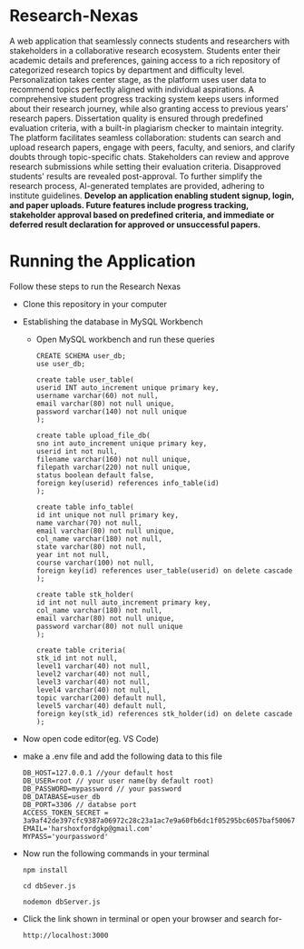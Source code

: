 # Research-Nexas
A web application that seamlessly connects students and researchers with stakeholders in a collaborative research ecosystem. Students enter their academic details and preferences, gaining access to a rich repository of categorized research topics by department and difficulty level. Personalization takes center stage, as the platform uses user data to recommend topics perfectly aligned with individual aspirations. A comprehensive student progress tracking system keeps users informed about their research journey, while also granting access to previous years' research papers. Dissertation quality is ensured through predefined evaluation criteria, with a built-in plagiarism checker to maintain integrity. The platform facilitates seamless collaboration: students can search and upload research papers, engage with peers, faculty, and seniors, and clarify doubts through topic-specific chats. Stakeholders can review and approve research submissions while setting their evaluation criteria. Disapproved students' results are revealed post-approval. To further simplify the research process, AI-generated templates are provided, adhering to institute guidelines.
<b>Develop an application enabling student signup, login, and paper uploads. Future features include progress tracking, stakeholder approval based on predefined criteria, and immediate or deferred result declaration for approved or unsuccessful papers.</b>

# Running the Application

Follow these steps to run the Research Nexas

- Clone this repository in your computer
- Establishing the database in MySQL Workbench
  - Open MySQL workbench and run these queries
    
     ```
     CREATE SCHEMA user_db;
     use user_db;
     ```
     ```
     create table user_table(
     userid INT auto_increment unique primary key,
     username varchar(60) not null,
     email varchar(80) not null unique,
     password varchar(140) not null unique
     );
     ```
     ```
     create table upload_file_db(
     sno int auto_increment unique primary key,
     userid int not null,
     filename varchar(160) not null unique,
     filepath varchar(220) not null unique,
     status boolean default false,
     foreign key(userid) references info_table(id)
     );
     ```
     ```
     create table info_table(
     id int unique not null primary key,
     name varchar(70) not null,
     email varchar(80) not null unique,
     col_name varchar(180) not null,
     state varchar(80) not null,
     year int not null,
     course varchar(100) not null,
     foreign key(id) references user_table(userid) on delete cascade
     );
     ```
     ```
     create table stk_holder(
     id int not null auto_increment primary key,
     col_name varchar(180) not null,
     email varchar(80) not null unique,
     password varchar(80) not null unique
     );
     ```
     ```
     create table criteria(
     stk_id int not null,
     level1 varchar(40) not null,
     level2 varchar(40) not null,
     level3 varchar(40) not null,
     level4 varchar(40) not null,
     topic varchar(200) default null,
     level5 varchar(40) default null,
     foreign key(stk_id) references stk_holder(id) on delete cascade  
     );
     ```
- Now open code editor(eg. VS Code)
- make a .env file and add the following data to this file
  ```
  DB_HOST=127.0.0.1 //your default host
  DB_USER=root // your user name(by default root)
  DB_PASSWORD=mypassword // your password 
  DB_DATABASE=user_db
  DB_PORT=3306 // databse port
  ACCESS_TOKEN_SECRET = 3a9af42de397cfc9387a06972c28c23a1ac7e9a60fb6dc1f05295bc6057baf500672d4a13db5d04ea84bbc4c5679164a7723f3d49f516bb73dc3df6e3b768c8e
  EMAIL='harshoxfordgkp@gmail.com'
  MYPASS='yourpassword'
  ```
- Now run the following commands in your terminal
  ```
  npm install
  ```
  ```
  cd dbSever.js
  ```
  ```
  nodemon dbServer.js
  ```

- Click the link shown in terminal or open your browser and search for-
  ```
  http://localhost:3000
  ```




